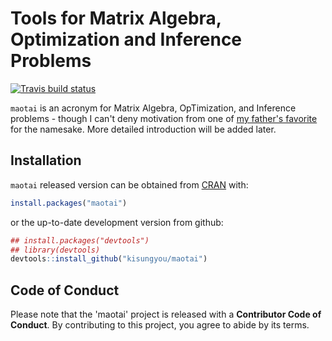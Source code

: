 
<!-- README.md is generated from README.Rmd. Please edit that file -->
Tools for Matrix Algebra, Optimization and Inference Problems
=============================================================

[![Travis build status](https://travis-ci.org/kyoustat/maotai.svg?branch=master)](https://travis-ci.org/kyoustat/maotai)

`maotai` is an acronym for Matrix Algebra, OpTimization, and Inference problems - though I can't deny motivation from one of [my father's favorite](https://en.wikipedia.org/wiki/Maotai) for the namesake. More detailed introduction will be added later.

Installation
------------

`maotai` released version can be obtained from [CRAN](https://CRAN.R-project.org/package=maotai) with:

``` r
install.packages("maotai")
```

or the up-to-date development version from github:

``` r
## install.packages("devtools")
## library(devtools)
devtools::install_github("kisungyou/maotai")
```

Code of Conduct
---------------

Please note that the 'maotai' project is released with a **Contributor Code of Conduct**. By contributing to this project, you agree to abide by its terms.
